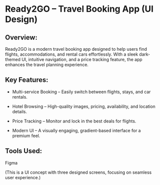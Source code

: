 
# Ready2GO – Travel Booking App (UI Design)

## Overview:
Ready2GO is a modern travel booking app designed to help users find flights, accommodations, and rental cars effortlessly. With a sleek dark-themed UI, intuitive navigation, and a price tracking feature, the app enhances the travel planning experience.

## Key Features:

- Multi-service Booking – Easily switch between flights, stays, and car rentals.

- Hotel Browsing – High-quality images, pricing, availability, and location details.

- Price Tracking – Monitor and lock in the best deals for flights.

- Modern UI – A visually engaging, gradient-based interface for a premium feel.


## Tools Used: 
Figma

(This is a UI concept with three designed screens, focusing on seamless user experience.)
